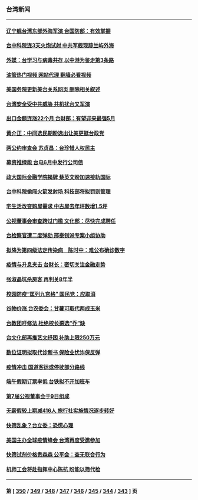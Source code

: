 ### 台湾新闻
---
#### [辽宁舰台湾东部外海军演 台国防部：有效掌握](../../pages/ncid1349361/n13731853.md?05101645) 
#### [台中科院连3天火炮试射 中共军舰现踪兰屿外海](../../pages/ncid1349361/n13731935.md?05101645) 
#### [外媒：台学习与病毒共存 以中港为鉴走第3条路](../../pages/ncid1349361/n13731833.md?05101645) 
#### [油管热门视频 网站代理 翻墙必看视频](http://209.222.30.114:81/youtube.html?05101645)
#### [美国务院更新美台关系网页 删除相关叙述](../../pages/ncid1349361/n13731622.md?05101645) 
#### [台湾安全受中共威胁 共机扰台又军演](../../pages/ncid1349361/n13731519.md?05101645) 
#### [出口金额连涨22个月 台财部：有望迎来最强5月](../../pages/ncid1349361/n13731306.md?05101645) 
#### [黄介正：中间选民期盼选出让美更挺台政党](../../pages/ncid1349361/n13731430.md?05101645) 
#### [两公约审查会 苏贞昌：台珍惜人权民主](../../pages/ncid1349361/n13731317.md?05101645) 
#### [募资推绿能 台电6月中发行公司债](../../pages/ncid1349361/n13731432.md?05101645) 
#### [政大国际金融学院揭牌 蔡英文盼加速接轨国际](../../pages/ncid1349361/n13731433.md?05101645) 
#### [台中科院偷闯火箭发射场 科技部将拟罚则管理](../../pages/ncid1349361/n13731435.md?05101645) 
#### [宅生活改变购屋需求 中古屋去年坪数增1.5坪](../../pages/ncid1349361/n13731431.md?05101645) 
#### [公视董事会审查跨过门槛 文化部：尽快完成聘任](../../pages/ncid1349361/n13731385.md?05101645) 
#### [台检察官遭二度弹劾 邢泰钊派专案小组协助](../../pages/ncid1349361/n13731410.md?05101645) 
#### [拟降为第四级法定传染病　陈时中：难公布确诊数字](../../pages/ncid1349361/n13731337.md?05101645) 
#### [疫情与升息夹击 台财长：密切关注金融走势](../../pages/ncid1349361/n13731424.md?05101645) 
#### [张淑晶坑杀房客 再判关8年半](../../pages/ncid1349361/n13731418.md?05101645) 
#### [校园防疫“匡列九宫格” 国民党：应取消](../../pages/ncid1349361/n13731339.md?05101645) 
#### [谷物价涨 台农委会：甘薯可取代两成玉米](../../pages/ncid1349361/n13731388.md?05101645) 
#### [台教团吁修法 杜绝校长遴选“乔”缺](../../pages/ncid1349361/n13731396.md?05101645) 
#### [台文化部再推艺文纾困 补助上限250万元](../../pages/ncid1349361/n13731398.md?05101645) 
#### [数位证明拟取代诊断书 保险业忧诈保反弹](../../pages/ncid1349361/n13731394.md?05101645) 
#### [疫情冲击 国道客运或停驶部分路线](../../pages/ncid1349361/n13731392.md?05101645) 
#### [端午假期订票率低 台铁拟不开加班车](../../pages/ncid1349361/n13731389.md?05101645) 
#### [第7届公视董事会于9日组成](../../pages/ncid1349361/n13731369.md?05101645) 
#### [无薪假较上期减416人 旅行社实施情况逐步转好](../../pages/ncid1349361/n13731352.md?05101645) 
#### [快筛乱象？台立委：恐慌心理](../../pages/ncid1349361/n13731342.md?05101645) 
#### [美国主办全球疫情峰会 台湾再度受邀参加](../../pages/ncid1349361/n13731347.md?05101645) 
#### [快筛试剂价格贵森森 公平会：查无联合行为](../../pages/ncid1349361/n13731354.md?05101645) 
#### [机师工会将赴指挥中心陈抗 盼能以筛代检](../../pages/ncid1349361/n13731353.md?05101645) 

---
#### 第 [ [350](./350.md?05101645) / [349](./349.md?05101645) / [348](./348.md?05101645) / [347](./347.md?05101645) / [346](./346.md?05101645) / [345](./345.md?05101645) / [344](./344.md?05101645) / [343](./343.md?05101645) ] 页
